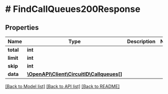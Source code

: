 # # FindCallQueues200Response

## Properties

Name | Type | Description | Notes
------------ | ------------- | ------------- | -------------
**total** | **int** |  |
**limit** | **int** |  |
**skip** | **int** |  |
**data** | [**\OpenAPI\Client\CircuitID\Callqueues[]**](Callqueues.md) |  |

[[Back to Model list]](../../README.md#models) [[Back to API list]](../../README.md#endpoints) [[Back to README]](../../README.md)
